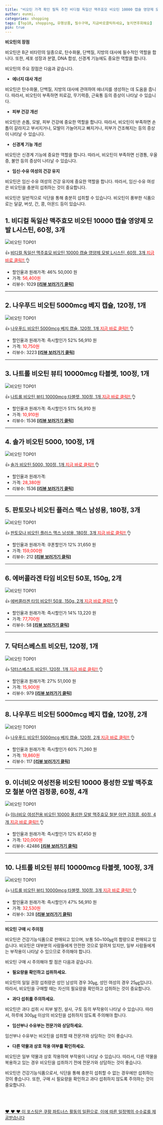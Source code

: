 ```yaml
---
title: "비오틴 가격 확인 필독 추천 비디컬 독일산 맥주효모 비오틴 10000 캡슐 영양제 모발 L시스틴, 60정, 3개 비교 장점 구매가이드"
author: eunmi.
categories: shopping
tags: [Top10, shopping, 유행상품, 필수구매, 지금바로클릭하세요, 놓치면후회해요]
pin: true
---
```

**비오틴의 장점**

비오틴은 B군 비타민의 일종으로, 탄수화물, 단백질, 지방의 대사에 필수적인 역할을 합니다. 또한, 세포 성장과 분열, DNA 합성, 신경계 기능에도 중요한 역할을 합니다.

비오틴의 주요 장점은 다음과 같습니다.

* **에너지 대사 개선**

비오틴은 탄수화물, 단백질, 지방의 대사에 관여하여 에너지를 생성하는 데 도움을 줍니다. 따라서, 비오틴이 부족하면 피로감, 무기력증, 근육통 등의 증상이 나타날 수 있습니다.

* **피부 건강 개선**

비오틴은 손톱, 모발, 피부 건강에 중요한 역할을 합니다. 따라서, 비오틴이 부족하면 손톱이 갈라지고 부서지거나, 모발이 가늘어지고 빠지거나, 피부가 건조해지는 등의 증상이 나타날 수 있습니다.

* **신경계 기능 개선**

비오틴은 신경계 기능에 중요한 역할을 합니다. 따라서, 비오틴이 부족하면 신경통, 우울증, 불안 등의 증상이 나타날 수 있습니다.

* **임신·수유 여성의 건강 유지**

비오틴은 임신·수유 여성의 건강 유지에 중요한 역할을 합니다. 따라서, 임신·수유 여성은 비오틴을 충분히 섭취하는 것이 중요합니다.

비오틴은 일반적으로 식단을 통해 충분히 섭취할 수 있습니다. 비오틴이 풍부한 식품으로는 달걀, 버섯, 간, 콩, 아몬드 등이 있습니다.

   

## 1. 비디컬 독일산 맥주효모 비오틴 10000 캡슐 영양제 모발 L시스틴, 60정, 3개

![비오틴 TOP01](https://thumbnail8.coupangcdn.com/thumbnails/remote/230x230ex/image/vendor_inventory/de75/65a69210121ec3fb22e16d58991ec98efeecd9857f2ae86f966cd2b62d83.jpg)


👍 [비디컬 독일산 맥주효모 비오틴 10000 캡슐 영양제 모발 L시스틴, 60정, 3개 <font color=red> 지금 바로 클릭!! </font> ](https://link.coupang.com/re/AFFSDP?lptag=AF3617701&subid=GithubCoopas&pageKey=7368373958&traceid=V0-153&itemId=19001046550&vendorItemId=86076112187) 👌 


- 할인율과 원래가격: 46%  50,000   원
- 가격: <span style='color:red'>56,400원</span>
- 리뷰수: 1029  [**[리뷰 보러가기 클릭]**](https://link.coupang.com/re/AFFSDP?lptag=AF3617701&subid=GithubCoopas&pageKey=7368373958&traceid=V0-153&itemId=19001046550&vendorItemId=86076112187)

---


   

## 2. 나우푸드 비오틴 5000mcg 베지 캡슐, 120정, 1개

![비오틴 TOP01](https://thumbnail7.coupangcdn.com/thumbnails/remote/230x230ex/image/vendor_inventory/fb61/f58e3e4d0abe512dd5966cfc7c6cf913a5feb93f457114ad541aa34f59ba.png)


👍 [나우푸드 비오틴 5000mcg 베지 캡슐, 120정, 1개 <font color=red> 지금 바로 클릭!! </font> ](https://link.coupang.com/re/AFFSDP?lptag=AF3617701&subid=GithubCoopas&pageKey=1955584555&traceid=V0-153&itemId=3322988636&vendorItemId=72495291625) 👌 


- 할인율과 원래가격: 즉시할인가 52%  56,910   원
- 가격: <span style='color:red'>10,750원</span>
- 리뷰수: 3223  [**[리뷰 보러가기 클릭]**](https://link.coupang.com/re/AFFSDP?lptag=AF3617701&subid=GithubCoopas&pageKey=1955584555&traceid=V0-153&itemId=3322988636&vendorItemId=72495291625)

---


   

## 3. 나트롤 비오틴 뷰티 10000mcg 타블렛, 100정, 1개

![비오틴 TOP01](https://thumbnail8.coupangcdn.com/thumbnails/remote/230x230ex/image/vendor_inventory/bc1f/87543d02ecd6651bd17f76d0d199626fb38bbccd65bcdcf1ccc74bdb626d.png)


👍 [나트롤 비오틴 뷰티 10000mcg 타블렛, 100정, 1개 <font color=red> 지금 바로 클릭!! </font> ](https://link.coupang.com/re/AFFSDP?lptag=AF3617701&subid=GithubCoopas&pageKey=38071997&traceid=V0-153&itemId=140375521&vendorItemId=3085770050) 👌 


- 할인율과 원래가격: 즉시할인가 51%  56,910   원
- 가격: <span style='color:red'>10,910원</span>
- 리뷰수: 1536  [**[리뷰 보러가기 클릭]**](https://link.coupang.com/re/AFFSDP?lptag=AF3617701&subid=GithubCoopas&pageKey=38071997&traceid=V0-153&itemId=140375521&vendorItemId=3085770050)

---


   

## 4. 솔가 비오틴 5000, 100정, 1개

![비오틴 TOP01](https://thumbnail7.coupangcdn.com/thumbnails/remote/230x230ex/image/retail/images/1128719796705178-45b1774e-2f5c-4e93-97ff-9fcb2533d571.jpg)


👍 [솔가 비오틴 5000, 100정, 1개 <font color=red> 지금 바로 클릭!! </font> ](https://link.coupang.com/re/AFFSDP?lptag=AF3617701&subid=GithubCoopas&pageKey=6057670086&traceid=V0-153&itemId=11125904340&vendorItemId=70280366150) 👌 


- 할인율과 원래가격: 
- 가격: <span style='color:red'>28,380원</span>
- 리뷰수: 1536  [**[리뷰 보러가기 클릭]**](https://link.coupang.com/re/AFFSDP?lptag=AF3617701&subid=GithubCoopas&pageKey=6057670086&traceid=V0-153&itemId=11125904340&vendorItemId=70280366150)

---


   

## 5. 판토모나 비오틴 플러스 맥스 남성용, 180정, 3개

![비오틴 TOP01](https://thumbnail9.coupangcdn.com/thumbnails/remote/230x230ex/image/vendor_inventory/7a20/8f5fd8b1a12b0595af696ac13c4c4742f91bf16fdc5349b77e976370e693.png)


👍 [판토모나 비오틴 플러스 맥스 남성용, 180정, 3개 <font color=red> 지금 바로 클릭!! </font> ](https://link.coupang.com/re/AFFSDP?lptag=AF3617701&subid=GithubCoopas&pageKey=7301743644&traceid=V0-153&itemId=18720379721&vendorItemId=85924246742) 👌 


- 할인율과 원래가격: 쿠폰할인가 12%  31,650   원
- 가격: <span style='color:red'>159,000원</span>
- 리뷰수: 212  [**[리뷰 보러가기 클릭]**](https://link.coupang.com/re/AFFSDP?lptag=AF3617701&subid=GithubCoopas&pageKey=7301743644&traceid=V0-153&itemId=18720379721&vendorItemId=85924246742)

---


   

## 6. 에버콜라겐 타임 비오틴 50포, 150g, 2개

![비오틴 TOP01](https://thumbnail8.coupangcdn.com/thumbnails/remote/230x230ex/image/retail/images/2366219025514598-79ca5b72-f0ae-4d92-8c13-4fdff67f5a61.jpg)


👍 [에버콜라겐 타임 비오틴 50포, 150g, 2개 <font color=red> 지금 바로 클릭!! </font> ](https://link.coupang.com/re/AFFSDP?lptag=AF3617701&subid=GithubCoopas&pageKey=7235454776&traceid=V0-153&itemId=10305740798&vendorItemId=77588019819) 👌 


- 할인율과 원래가격: 즉시할인가 14%  13,220   원
- 가격: <span style='color:red'>77,700원</span>
- 리뷰수: 58  [**[리뷰 보러가기 클릭]**](https://link.coupang.com/re/AFFSDP?lptag=AF3617701&subid=GithubCoopas&pageKey=7235454776&traceid=V0-153&itemId=10305740798&vendorItemId=77588019819)

---


   

## 7. 닥터스베스트 비오틴, 120정, 1개

![비오틴 TOP01](https://thumbnail6.coupangcdn.com/thumbnails/remote/230x230ex/image/retail/images/1142587166996586-a88a0223-9a02-4aab-9369-0db0ee2653d1.jpg)


👍 [닥터스베스트 비오틴, 120정, 1개 <font color=red> 지금 바로 클릭!! </font> ](https://link.coupang.com/re/AFFSDP?lptag=AF3617701&subid=GithubCoopas&pageKey=104149468&traceid=V0-153&itemId=315997334&vendorItemId=3776147010) 👌 


- 할인율과 원래가격: 27%  51,000   원
- 가격: <span style='color:red'>15,900원</span>
- 리뷰수: 979  [**[리뷰 보러가기 클릭]**](https://link.coupang.com/re/AFFSDP?lptag=AF3617701&subid=GithubCoopas&pageKey=104149468&traceid=V0-153&itemId=315997334&vendorItemId=3776147010)

---


   

## 8. 나우푸드 비오틴 5000mcg 베지 캡슐, 120정, 2개

![비오틴 TOP01](https://thumbnail6.coupangcdn.com/thumbnails/remote/230x230ex/image/vendor_inventory/8855/9eaf241bd631db130ac23e35911fe344f43bc8d76294da472fd7077e7fd3.png)


👍 [나우푸드 비오틴 5000mcg 베지 캡슐, 120정, 2개 <font color=red> 지금 바로 클릭!! </font> ](https://link.coupang.com/re/AFFSDP?lptag=AF3617701&subid=GithubCoopas&pageKey=1955584555&traceid=V0-153&itemId=3322988638&vendorItemId=81217791950) 👌 


- 할인율과 원래가격: 즉시할인가 60%  71,260   원
- 가격: <span style='color:red'>19,860원</span>
- 리뷰수: 117  [**[리뷰 보러가기 클릭]**](https://link.coupang.com/re/AFFSDP?lptag=AF3617701&subid=GithubCoopas&pageKey=1955584555&traceid=V0-153&itemId=3322988638&vendorItemId=81217791950)

---


   

## 9. 이너비오 여성전용 비오틴 10000 풍성한 모발 맥주효모 철분 아연 검정콩, 60정, 4개

![비오틴 TOP01](https://thumbnail7.coupangcdn.com/thumbnails/remote/230x230ex/image/vendor_inventory/c1ef/5d2c551c99c5f37e92c12c4fc9cbef63b45e16c16e5e9ad132b43f39ec5e.png)


👍 [이너비오 여성전용 비오틴 10000 풍성한 모발 맥주효모 철분 아연 검정콩, 60정, 4개 <font color=red> 지금 바로 클릭!! </font> ](https://link.coupang.com/re/AFFSDP?lptag=AF3617701&subid=GithubCoopas&pageKey=6786927443&traceid=V0-153&itemId=15978640469&vendorItemId=84606304049) 👌 


- 할인율과 원래가격: 즉시할인가 12%  87,450   원
- 가격: <span style='color:red'>120,000원</span>
- 리뷰수: 42486  [**[리뷰 보러가기 클릭]**](https://link.coupang.com/re/AFFSDP?lptag=AF3617701&subid=GithubCoopas&pageKey=6786927443&traceid=V0-153&itemId=15978640469&vendorItemId=84606304049)

---


   

## 10. 나트롤 비오틴 뷰티 10000mcg 타블렛, 100정, 3개

![비오틴 TOP01](https://thumbnail8.coupangcdn.com/thumbnails/remote/230x230ex/image/vendor_inventory/a6b5/4e9b62947ca76bc2f1d3dd67cdda42b6e246ce9248d53ee07f751bdc6a52.jpg)


👍 [나트롤 비오틴 뷰티 10000mcg 타블렛, 100정, 3개 <font color=red> 지금 바로 클릭!! </font> ](https://link.coupang.com/re/AFFSDP?lptag=AF3617701&subid=GithubCoopas&pageKey=38071997&traceid=V0-153&itemId=892073170&vendorItemId=81926675304) 👌 


- 할인율과 원래가격: 즉시할인가 47%  56,910   원
- 가격: <span style='color:red'>32,530원</span>
- 리뷰수: 328  [**[리뷰 보러가기 클릭]**](https://link.coupang.com/re/AFFSDP?lptag=AF3617701&subid=GithubCoopas&pageKey=38071997&traceid=V0-153&itemId=892073170&vendorItemId=81926675304)

---
**비오틴 구매 시 주의점**

비오틴은 건강기능식품으로 판매되고 있으며, 보통 50~100㎍의 함량으로 판매되고 있습니다. 비오틴은 대부분의 사람들에게 안전한 것으로 알려져 있지만, 일부 사람들에게는 부작용이 나타날 수 있으므로 주의해야 합니다.

비오틴 구매 시 주의해야 할 점은 다음과 같습니다.

* **필요량을 확인하고 섭취하세요.**

비오틴의 일일 권장 섭취량은 성인 남성의 경우 30㎍, 성인 여성의 경우 25㎍입니다. 따라서, 비오틴을 구매할 때는 자신의 필요량을 확인하고 섭취하는 것이 중요합니다.

* **과다 섭취를 주의하세요.**

비오틴은 과다 섭취 시 피부 발진, 설사, 구토 등의 부작용이 나타날 수 있습니다. 따라서, 하루에 300㎍ 이상의 비오틴을 섭취하지 않도록 주의해야 합니다.

* **임산부나 수유부는 전문가와 상담하세요.**

임산부나 수유부는 비오틴을 섭취할 때 전문가와 상담하는 것이 좋습니다.

* **다른 약물과 상호 작용 여부를 확인하세요.**

비오틴은 일부 약물과 상호 작용하여 부작용이 나타날 수 있습니다. 따라서, 다른 약물을 복용하고 있는 경우 비오틴을 섭취하기 전에 전문가와 상담하는 것이 좋습니다.

비오틴은 건강기능식품으로서, 식단을 통해 충분히 섭취할 수 없는 경우에만 섭취하는 것이 좋습니다. 또한, 구매 시 필요량을 확인하고 과다 섭취하지 않도록 주의하는 것이 중요합니다.<br><br><br><br><br> [ ❤ ❤ ❤ 이 포스팅은 쿠팡 파트너스 활동의 일환으로, 이에 따른 일정액의 수수료를 제공받습니다](https://link.coupang.com/a/bcEFyh)